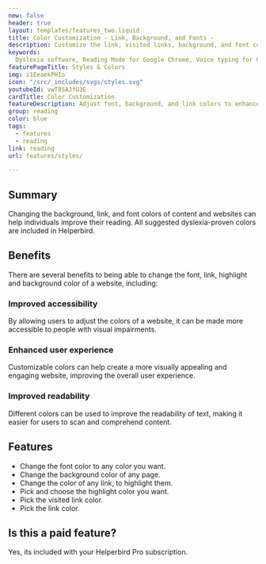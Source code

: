 ```yaml
---
new: false
header: true
layout: templates/features_two.liquid
title: Color Customization - Link, Background, and Fonts -
description: Customize the link, visited links, background, and font colors on any website with Helperbird's easy-to-use color options. Make any website work for you by personalizing its appearance.
keywords:
  Dyslexia software, Reading Mode for Google Chrome, Voice typing for Chrome, Text to speech for Chrome, text reader, Immersive Reader, dyslexia fonts, accessibility software, dyslexia software, Helperbird for Edge, Helperbird for Firefox, Helperbird for Chrome, Opendyslexic for Chrome, OpenDyslexic
featurePageTitle: Styles & Colors
img: i1EeaekPHIo
icon: "/src/_includes/svgs/styles.svg"
youtubeId: vwT8SAJfU3E
cardTitle: Color Customization
featureDescription: Adjust font, background, and link colors to enhance your online experience and make websites work for you.
group: reading
color: blue
tags:
  - features
  - reading
link: reading
url: features/styles/

---
```


## Summary
Changing the background, link, and font colors of content and websites can help individuals improve their reading. All suggested dyslexia-proven colors are included in Helperbird.
  
## Benefits

There are several benefits to being able to change the font, link, highlight and background color of a website, including:

### Improved accessibility
By allowing users to adjust the colors of a website, it can be made more accessible to people with visual impairments.

### Enhanced user experience
Customizable colors can help create a more visually appealing and engaging website, improving the overall user experience.

### Improved readability
Different colors can be used to improve the readability of text, making it easier for users to scan and comprehend content.

## Features

- Change the font color to any color you want.
- Change the background color of any page.
- Change the color of any link, to highlight them.
- Pick and choose the highlight color you want.
- Pick the visited link color.
- Pick the link color.

## Is this a paid feature?
Yes, its included with your Helperbird Pro subscription.
      













